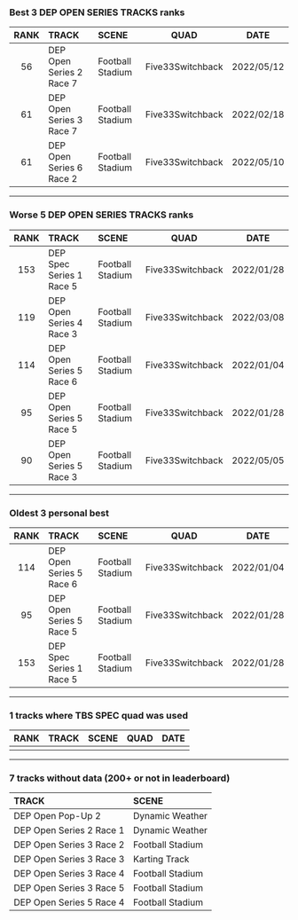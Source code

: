 ### Best 3 DEP OPEN SERIES TRACKS ranks
|RANK|TRACK|SCENE|QUAD|DATE|
|:---:|:---|:---|:---:|:---:|
|56|DEP Open Series 2 Race 7|Football Stadium|Five33Switchback|2022/05/12|
|61|DEP Open Series 3 Race 7|Football Stadium|Five33Switchback|2022/02/18|
|61|DEP Open Series 6 Race 2|Football Stadium|Five33Switchback|2022/05/10|
---
### Worse 5 DEP OPEN SERIES TRACKS ranks
|RANK|TRACK|SCENE|QUAD|DATE|
|:---:|:---|:---|:---:|:---:|
|153|DEP Spec Series 1 Race 5|Football Stadium|Five33Switchback|2022/01/28|
|119|DEP Open Series 4 Race 3|Football Stadium|Five33Switchback|2022/03/08|
|114|DEP Open Series 5 Race 6|Football Stadium|Five33Switchback|2022/01/04|
|95|DEP Open Series 5 Race 5|Football Stadium|Five33Switchback|2022/01/28|
|90|DEP Open Series 5 Race 3|Football Stadium|Five33Switchback|2022/05/05|
---
### Oldest 3 personal best
|RANK|TRACK|SCENE|QUAD|DATE|
|:---:|:---|:---|:---:|:---:|
|114|DEP Open Series 5 Race 6|Football Stadium|Five33Switchback|2022/01/04|
|95|DEP Open Series 5 Race 5|Football Stadium|Five33Switchback|2022/01/28|
|153|DEP Spec Series 1 Race 5|Football Stadium|Five33Switchback|2022/01/28|
---
### 1 tracks where TBS SPEC quad was used
|RANK|TRACK|SCENE|QUAD|DATE|
|:---:|:---|:---|:---:|:---:|
||||||
---
### 7 tracks without data (200+ or not in leaderboard)
|TRACK|SCENE|
|:---|:---|
|DEP Open Pop-Up 2|Dynamic Weather|
|DEP Open Series 2 Race 1|Dynamic Weather|
|DEP Open Series 3 Race 2|Football Stadium|
|DEP Open Series 3 Race 3|Karting Track|
|DEP Open Series 3 Race 4|Football Stadium|
|DEP Open Series 3 Race 5|Football Stadium|
|DEP Open Series 5 Race 4|Football Stadium|
